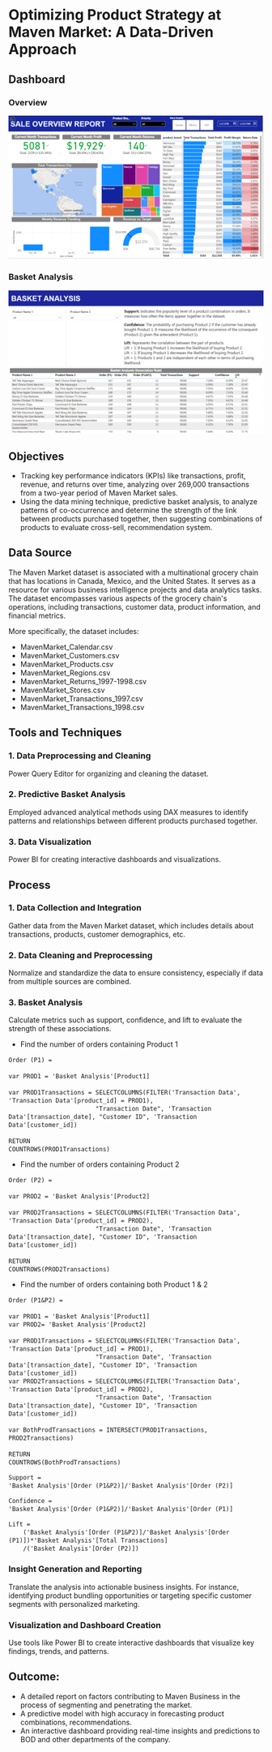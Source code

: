 # Optimizing Product Strategy at Maven Market: A Data-Driven Approach

## Dashboard

### Overview
![](Overview_Dashboard.png)

### Basket Analysis
![](Basket_Analysis.png)

## Objectives

* Tracking key performance indicators (KPIs) like transactions, profit, revenue, and returns over time, analyzing over 269,000 transactions from a two-year period of Maven Market sales. 
* Using the data mining technique, predictive basket analysis, to analyze patterns of co-occurrence and determine the strength of the link between products purchased together, then suggesting combinations of products to evaluate cross-sell, recommendation system.

## Data Source

The Maven Market dataset is associated with a multinational grocery chain that has locations in Canada, Mexico, and the United States. It serves as a resource for various business intelligence projects and data analytics tasks. The dataset encompasses various aspects of the grocery chain's operations, including transactions, customer data, product information, and financial metrics.

More specifically, the dataset includes:
* MavenMarket_Calendar.csv
* MavenMarket_Customers.csv
* MavenMarket_Products.csv
* MavenMarket_Regions.csv
* MavenMarket_Returns_1997-1998.csv
* MavenMarket_Stores.csv
* MavenMarket_Transactions_1997.csv
* MavenMarket_Transactions_1998.csv

## Tools and Techniques

### 1. Data Preprocessing and Cleaning
Power Query Editor for organizing and cleaning the dataset.

### 2. Predictive Basket Analysis
Employed advanced analytical methods using DAX measures to identify patterns and relationships between different products purchased together.

### 3. Data Visualization
Power BI for creating interactive dashboards and visualizations.

## Process

### 1. Data Collection and Integration
Gather data from the Maven Market dataset, which includes details about transactions, products, customer demographics, etc.

### 2. Data Cleaning and Preprocessing
Normalize and standardize the data to ensure consistency, especially if data from multiple sources are combined.

### 3. Basket Analysis
Calculate metrics such as support, confidence, and lift to evaluate the strength of these associations.
* Find the number of orders containing Product 1 
```DAX
Order (P1) = 

var PROD1 = 'Basket Analysis'[Product1]

var PROD1Transactions = SELECTCOLUMNS(FILTER('Transaction Data', 'Transaction Data'[product_id] = PROD1),
                        "Transaction Date", 'Transaction Data'[transaction_date], "Customer ID", 'Transaction Data'[customer_id])

RETURN 
COUNTROWS(PROD1Transactions)
```
* Find the number of orders containing Product 2
```DAX
Order (P2) = 

var PROD2 = 'Basket Analysis'[Product2]

var PROD2Transactions = SELECTCOLUMNS(FILTER('Transaction Data', 'Transaction Data'[product_id] = PROD2),
                        "Transaction Date", 'Transaction Data'[transaction_date], "Customer ID", 'Transaction Data'[customer_id])

RETURN 
COUNTROWS(PROD2Transactions)
```

* Find the number of orders containing both Product 1 & 2
```DAX
Order (P1&P2) = 

var PROD1 = 'Basket Analysis'[Product1]
var PROD2= 'Basket Analysis'[Product2]

var PROD1Transactions = SELECTCOLUMNS(FILTER('Transaction Data', 'Transaction Data'[product_id] = PROD1),
                        "Transaction Date", 'Transaction Data'[transaction_date], "Customer ID", 'Transaction Data'[customer_id])
var PROD2Transactions = SELECTCOLUMNS(FILTER('Transaction Data', 'Transaction Data'[product_id] = PROD2),
                        "Transaction Date", 'Transaction Data'[transaction_date], "Customer ID", 'Transaction Data'[customer_id])

var BothProdTransactions = INTERSECT(PROD1Transactions, PROD2Transactions)

RETURN 
COUNTROWS(BothProdTransactions)
```
```DAX
Support = 
'Basket Analysis'[Order (P1&P2)]/'Basket Analysis'[Order (P2)]
```
```DAX
Confidence = 
'Basket Analysis'[Order (P1&P2)]/'Basket Analysis'[Order (P1)]
```
```DAX
Lift = 
    ('Basket Analysis'[Order (P1&P2)]/'Basket Analysis'[Order (P1)])*'Basket Analysis'[Total Transactions]
    /('Basket Analysis'[Order (P2)])
```

### Insight Generation and Reporting
Translate the analysis into actionable business insights. For instance, identifying product bundling opportunities or targeting specific customer segments with personalized marketing.

### Visualization and Dashboard Creation
Use tools like Power BI to create interactive dashboards that visualize key findings, trends, and patterns.

## Outcome:

* A detailed report on factors contributing to Maven Business in the process of segmenting and penetrating the market.
* A predictive model with high accuracy in forecasting product combinations, recommendations.
* An interactive dashboard providing real-time insights and predictions to BOD and other departments of the company.


